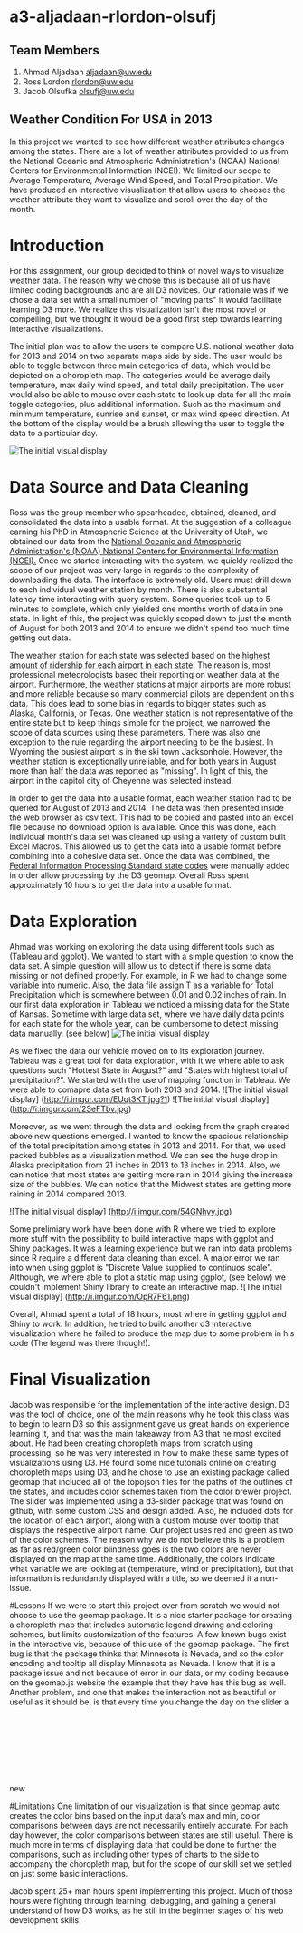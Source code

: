 a3-aljadaan-rlordon-olsufj
===============

## Team Members

1. Ahmad Aljadaan aljadaan@uw.edu
2. Ross Lordon rlordon@uw.edu
3. Jacob Olsufka olsufj@uw.edu

## Weather Condition For USA in 2013
In this project we wanted to see how different weather attributes changes among the states. There are a lot of weather attributes provided to us from the National Oceanic and Atmospheric Administration's (NOAA) National Centers for Environmental Information (NCEI). We limited our scope to Average Temperature, Average Wind Speed, and Total Precipitation. We have produced an interactive visualization that allow users to chooses the weather attribute they want to visualize and scroll over the day of the month.

# Introduction
For this assignment, our group decided to think of novel ways to visualize weather data. The reason why we chose this is because all of us have limited coding backgrounds and are all D3 novices. Our rationale was if we chose a data set with a small number of "moving parts" it would facilitate learning D3 more. We realize this visualization isn't the most novel or compelling, but we thought it would be a good first step towards learning interactive visualizations.

The initial plan was to allow the users to compare U.S. national weather data for 2013 and 2014 on two separate maps side by side. The user would be able to toggle between three main categories of data, which would be depicted on a choropleth map. The categories would be average daily temperature, max daily wind speed, and total daily precipitation. The user would also be able to mouse over each state to look up data for all the main toggle categories, plus additional information. Such as the maximum and minimum temperature, sunrise and sunset, or max wind speed direction. At the bottom of the display would be a brush allowing the user to toggle the data to a particular day.

![The initial visual display](http://i.imgur.com/oy6KrhN.jpg)

# Data Source and Data Cleaning
Ross was the group member who spearheaded, obtained, cleaned, and consolidated the data into a usable format. At the suggestion of a colleague earning his PhD in Atmospheric Science at the University of Utah, we obtained our data from the [National Oceanic and Atmospheric Administration's (NOAA) National Centers for Environmental Information (NCEI).](https://www.ncdc.noaa.gov/) Once we started interacting with the system, we quickly realized the scope of our project was very large in regards to the complexity of downloading the data. The interface is extremely old. Users must drill down to each individual weather station by month. There is also substantial latency time interacting with query system. Some queries took up to 5 minutes to complete, which only yielded one months worth of data in one state. In light of this, the project was quickly scoped down to just the month of August for both 2013 and 2014 to ensure we didn't spend too much time getting out data. 

The weather station for each state was selected based on the [highest amount of ridership for each airport in each state](https://en.wikipedia.org/wiki/List_of_airports_in_the_United_States). The reason is, most professional meteorologists based their reporting on weather data at the airport. Furthermore, the weather stations at major airports are more robust and more reliable because so many commercial pilots are dependent on this data. This does lead to some bias in regards to bigger states such as Alaska, California, or Texas. One weather station is not representative of the entire state but to keep things simple for the project, we narrowed the scope of data sources using these parameters. There was also one exception to the rule regarding the airport needing to be the busiest. In Wyoming the busiest airport is in the ski town Jacksonhole. However, the weather station is exceptionally unreliable, and for both years in August more than half the data was reported as "missing". In light of this, the airport in the capitol city of Cheyenne was selected instead. 

In order to get the data into a usable format, each weather station had to be queried for August of 2013 and 2014. The data was then presented inside the web browser as csv text. This had to be copied and pasted into an excel file because no download option is available. Once this was done, each individual month's data set was cleaned up using a variety of custom built Excel Macros. This allowed us to get the data into a usable format before combining into a cohesive data set. Once the data was combined, the [Federal Information Processing Standard state codes](https://en.wikipedia.org/wiki/Federal_Information_Processing_Standard_state_code) were manually added in order allow processing by the D3 geomap. Overall Ross spent approximately 10 hours to get the data into a usable format. 

# Data Exploration
Ahmad was working on exploring the data using different tools such as (Tableau and ggplot). We wanted to start with a simple question to know the data set. A simple question will allow us to detect if there is some data missing or not defined properly. For example, in R we had to change some variable into numeric. Also, the data file assign T as a variable for Total Precipitation which is somewhere between 0.01 and 0.02 inches of rain. In our first data exploration in Tableau we noticed a missing data for the State of Kansas. Sometime with large data set, where we have daily data points for each state for the whole year, can be cumbersome to detect missing data manually. (see below)
![The initial visual display](http://i.imgur.com/4XGgBM0.png?1)

As we fixed the data our vehicle moved on to its exploration journey. Tableau was a great tool for data exploration, with it we where able to ask questions such "Hottest State in August?" and "States with highest total of precipitation?". We started with the use of mapping function in Tableau. We were able to comapre data set from both 2013 and 2014.
![The initial visual display] (http://i.imgur.com/EUqt3KT.jpg?1)
![The initial visual display] (http://i.imgur.com/2SeFTbv.jpg)

Moreover, as we went through the data and looking from the graph created above new questions emerged. I wanted to know the spacious relationship of the total precipitation among states in 2013 and 2014. For that, we used packed bubbles as a visualization method. We can see the huge drop in Alaska precipitation from 21 inches in 2013 to 13 inches in 2014. Also, we can notice that most states are getting more rain in 2014 giving the increase size of the bubbles. We can notice that the Midwest states are getting more raining in 2014 compared 2013. 

![The initial visual display] (http://i.imgur.com/54GNhvy.jpg)

Some prelimiary work have been done with R where we tried to explore more stuff with the possibility to build interactive maps with ggplot and Shiny packages. It was a learning experience but we ran into data problems since R require a different data cleaning than excel. A major error we ran into when using ggplot is "Discrete Value supplied to continuos scale". Although, we where able to plot a static map using ggplot, (see below) we couldn't implement Shiny library to create an interactive map. 
![The initial visual display] (http://i.imgur.com/OpR7F61.png)

Overall, Ahmad spent a total of 18 hours, most where in getting ggplot and Shiny to work. In addition, he tried to build another d3 interactive visualization where he failed to produce the map due to some problem in his code (The legend was there though!).

# Final Visualization
Jacob was responsible for the implementation of the interactive design. D3 was the tool of choice, one of the main reasons why he took this class was to begin to learn D3 so this assignment gave us great hands on experience learning it, and that was the main takeaway from A3 that he most excited about. He had been creating choropleth maps from scratch using processing, so he was very interested in how to make these same types of visualizations using D3.
He found some nice tutorials online on creating choropleth maps using D3, and he chose to use an existing package called geomap that included all of the topojson files for the paths of the outlines of the states, and includes color schemes taken from the color brewer project. The slider was implemented using a d3-slider package that was found on github, with some custom CSS and design added. Also, he included dots for the location of each airport, along with a custom mouse over tooltip that displays the respective airport name. 
Our project uses red and green as two of the color schemes. The reason why we do not believe this is a problem as far as red/green color blindness goes is the two colors are never displayed on the map at the same time. Additionally, the colors indicate what variable we are looking at (temperature, wind or precipitation), but that information is redundantly displayed with a title, so we deemed it a non-issue.

#Lessons
If we were to start this project over from scratch we would not choose to use the geomap package. It is a nice starter package for creating a choropleth map that includes automatic legend drawing and coloring schemes, but limits customization of the features. A few known bugs exist in the interactive vis, because of this use of the geomap package. The first bug is that the package thinks that Minnesota is Nevada, and so the color encoding and tooltip all display Minnesota as Nevada. I know that it is a package issue and not because of error in our data, or my coding because on the geomap.js website the example that they have has this bug as well. Another problem, and one that makes the interaction not as beautiful or useful as it should be, is that every time you change the day on the slider a new <svg> is created to display the resulting map so there is this annoying flashing effect. When you drag the slider this flashing takes away from the ability to perceive changes in the map. In the geomap package, you call the map to be drawn through a map.draw command, and digging into the geomap.js we discovered that every time the draw command is called it appends a new svg to the DOM. Clearly this package was not created to be redrawn in an interactive way like we are doing, and if I would have realized this earlier I would have been able to switch my efforts to a new strategy. I was unable to implement the two different maps for each year strategy that we had initially intended for, again because the geomap implementation did not allow for this. A final bug is that when you click on portion of the map to zoom, the airport dots do not zoom with them. All in all, the next step for me in my learning process will be to create something like this without the help of geomap.

#Limitations
One limitation of our visualization is that since geomap auto creates the color bins based on the input data’s max and min, color comparisons between days are not necessarily entirely accurate. For each day however, the color comparisons between states are still useful. There is much more in terms of displaying data that could be done to further the comparisons, such as including other types of charts to the side to accompany the choropleth map, but for the scope of our skill set we settled on just some basic interactions. 
 
Jacob spent 25+ man hours spent implementing this project. Much of those hours were fighting through learning, debugging, and gaining a general understand of how D3 works, as he still in the beginner stages of his web development skills. 
